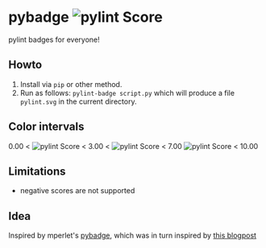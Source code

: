 # pybadge ![pylint Score](pylint.svg)

pylint badges for everyone!

## Howto

1. Install via `pip` or other method.
2. Run as follows: `pylint-badge script.py` which will produce a file `pylint.svg` in the current directory. 

## Color intervals

0.00 < ![pylint Score](https://mperlet.github.io/pybadge/badges/1.50.svg) < 3.00 < ![pylint Score](https://mperlet.github.io/pybadge/badges/5.51.svg) < 7.00 ![pylint Score](https://mperlet.github.io/pybadge/badges/9.73.svg) < 10.00

## Limitations

* negative scores are not supported

## Idea
Inspired by mperlet's [pybadge](https://github.com/mperlet/pybadge), which was in turn inspired by [this blogpost](http://www.desmondrivet.com/blog/technical/pylint-badges.html.)

